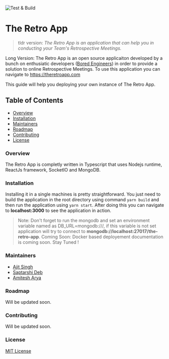 ![Test & Build](https://github.com/bored-engineers/the-retro-app/workflows/Push%20to%20master/badge.svg)

# The Retro App
> tldr version: *The Retro App is an application that can help you in conducting your Team's Retrospective Meetings.*

Long Version: The Retro App is an open source applicaiton developed by a bunch on enthusiatic developers ([Bored Engineers](https://github.com/orgs/bored-engineers/people)) in order to provide a solution to online Retrospective Meetings. To use this application you can navigate to <https://theretroapp.com>

This guide will help you deploying your own instance of The Retro App.

## Table of Contents
* [Overview](#overview)
* [Installation](#installation)
* [Maintainers](#maintainer)
* [Roadmap](#roadmap)
* [Contributing](#contributing)
* [License](#license)

### Overview
The Retro App is completly written in Typescript that uses Nodejs runtime, ReactJs framework, SocketIO and MongoDB.
### Installation
Installing it in a single machines is pretty straightforward. You just need to build the application in the root directory using command `yarn build` and then run the application using `yarn start`. After doing this you can navigate to **localhost:3000** to see the application in action. 
> Note: Don't forget to run the mongodb and set an environment variable named as DB_URL=mongodb://<YOUR DB URL>/<YOUR DB NAME>, if this variable is not set application will try to connect to **mongodb://localhost:27017/the-retro-app**.
Coming Soon: Docker based deployement documentation is coming soon. Stay Tuned !

### Maintainers
- [Ajit Singh](https://github.com/as-ajitsingh)
- [Saptarshi Deb](https://github.com/sap7deb)
- [Amitesh Arya](https://github.com/amiteshtoharya4)

### Roadmap
Will be updated soon.

### Contributing
Will be updated soon.

### License 
[MIT License](/LICENSE)
